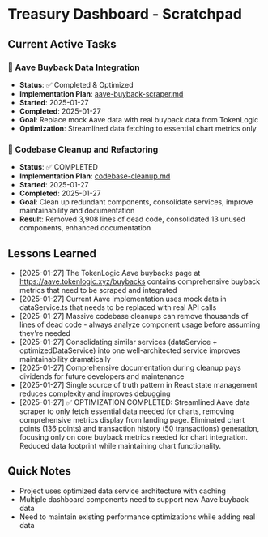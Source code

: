 # Treasury Dashboard - Scratchpad

## Current Active Tasks

### 🚀 Aave Buyback Data Integration
- **Status**: ✅ Completed & Optimized  
- **Implementation Plan**: [aave-buyback-scraper.md](implementation-plan/aave-buyback-scraper.md)
- **Started**: 2025-01-27
- **Completed**: 2025-01-27
- **Goal**: Replace mock Aave data with real buyback data from TokenLogic
- **Optimization**: Streamlined data fetching to essential chart metrics only

### 🧹 Codebase Cleanup and Refactoring
- **Status**: ✅ COMPLETED
- **Implementation Plan**: [codebase-cleanup.md](implementation-plan/codebase-cleanup.md)
- **Started**: 2025-01-27
- **Completed**: 2025-01-27
- **Goal**: Clean up redundant components, consolidate services, improve maintainability and documentation
- **Result**: Removed 3,908 lines of dead code, consolidated 13 unused components, enhanced documentation

## Lessons Learned

- [2025-01-27] The TokenLogic Aave buybacks page at https://aave.tokenlogic.xyz/buybacks contains comprehensive buyback metrics that need to be scraped and integrated
- [2025-01-27] Current Aave implementation uses mock data in dataService.ts that needs to be replaced with real API calls
- [2025-01-27] Massive codebase cleanups can remove thousands of lines of dead code - always analyze component usage before assuming they're needed
- [2025-01-27] Consolidating similar services (dataService + optimizedDataService) into one well-architected service improves maintainability dramatically
- [2025-01-27] Comprehensive documentation during cleanup pays dividends for future developers and maintenance
- [2025-01-27] Single source of truth pattern in React state management reduces complexity and improves debugging
- [2025-01-27] ✅ OPTIMIZATION COMPLETED: Streamlined Aave data scraper to only fetch essential data needed for charts, removing comprehensive metrics display from landing page. Eliminated chart points (136 points) and transaction history (50 transactions) generation, focusing only on core buyback metrics needed for chart integration. Reduced data footprint while maintaining chart functionality.

## Quick Notes

- Project uses optimized data service architecture with caching
- Multiple dashboard components need to support new Aave buyback data
- Need to maintain existing performance optimizations while adding real data